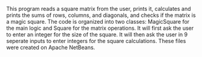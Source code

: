 This program reads a square matrix from the user, prints it, calculates and prints the sums of rows, columns, and diagonals, and checks if the matrix is a magic square. 
The code is organized into two classes: MagicSquare for the main logic and Square for the matrix operations.
It will first ask the user to enter an integer for the size of the square.
It will then ask the user in 9 seperate inputs to enter integers for the square calculations.
These files were created on Apache NetBeans.
